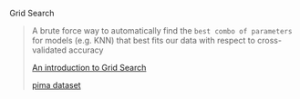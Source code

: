 Grid Search

>A brute force way to automatically find the `best combo of parameters` for models (e.g. KNN) that best fits our data with respect to cross-validated accuracy
>
>[An introduction to Grid Search](https://medium.com/datadriveninvestor/an-introduction-to-grid-search-ff57adcc0998)
>
>[pima dataset](https://github.com/LuchaoQi/books/blob/master/Feature%20Engineering%20Made%20Easy/KNN%20%2B%20GridSearchCV.ipynb)